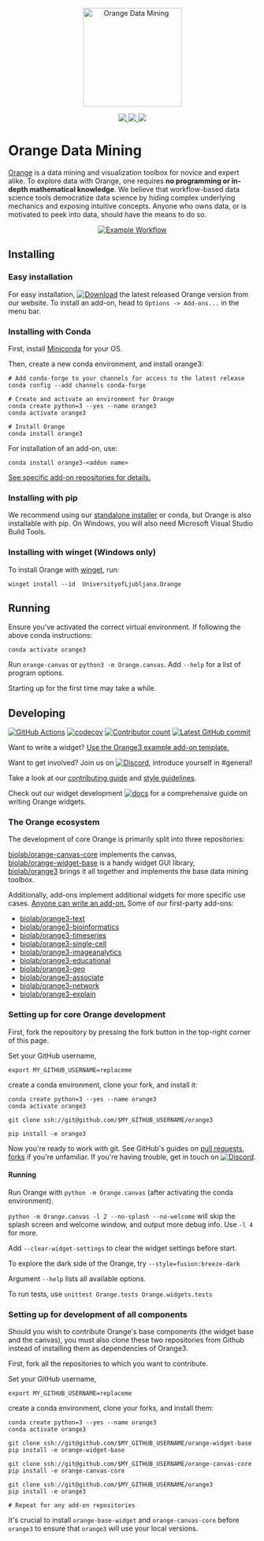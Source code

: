 <p align="center">
    <a href="https://orange.biolab.si/download">
    <img src="https://raw.githubusercontent.com/irgolic/orange3/README-shields/distribute/orange-title.png" alt="Orange Data Mining" height="200">
    </a>
</p>
<p align="center">
    <a href="https://orange.biolab.si/download" alt="Latest release">
        <img src="https://img.shields.io/github/v/release/biolab/orange3?label=download" />
    </a>
    <a href="https://orange3.readthedocs.io/en/latest/?badge=latest" alt="Documentation">
        <img src="https://readthedocs.org/projects/orange3/badge/?version=latest">
    </a>
    <a href="https://discord.gg/FWrfeXV" alt="Discord">
        <img src="https://img.shields.io/discord/633376992607076354?logo=discord&color=7389D8&logoColor=white&label=Discord">                                                                                                                                                                                                                                                  </a>
</p>

# Orange Data Mining
[Orange] is a data mining and visualization toolbox for novice and expert alike. To explore data with Orange, one requires __no programming or in-depth mathematical knowledge__. We believe that workflow-based data science tools democratize data science by hiding complex underlying mechanics and exposing intuitive concepts. Anyone who owns data, or is motivated to peek into data, should have the means to do so.

<p align="center">
    <a href="https://orange.biolab.si/download">
    <img src="https://raw.githubusercontent.com/irgolic/orange3/README-shields/distribute/orange-example-tall.png" alt="Example Workflow">
    </a>
</p>

[Orange]: https://orange.biolab.si/


## Installing

### Easy installation

For easy installation, [![Download](https://img.shields.io/github/v/release/biolab/orange3?label=download)](https://orange.biolab.si/download) the latest released Orange version from our website. To install an add-on, head to `Options -> Add-ons...` in the menu bar.

### Installing with Conda

First, install [Miniconda](https://docs.conda.io/en/latest/miniconda.html) for your OS. 

Then, create a new conda environment, and install orange3:

```Shell
# Add conda-forge to your channels for access to the latest release
conda config --add channels conda-forge

# Create and activate an environment for Orange
conda create python=3 --yes --name orange3
conda activate orange3

# Install Orange
conda install orange3
```

For installation of an add-on, use:
```Shell
conda install orange3-<addon name>
```
[See specific add-on repositories for details.](https://github.com/biolab/)


### Installing with pip

We recommend using our [standalone installer](https://orange.biolab.si/download) or conda, but Orange is also installable with pip. On Windows, you will also need Microsoft Visual Studio Build Tools.


### Installing with winget (Windows only)

To install Orange with [winget](https://docs.microsoft.com/en-us/windows/package-manager/winget/), run:

```Shell
winget install --id  UniversityofLjubljana.Orange 
```

## Running

Ensure you've activated the correct virtual environment. If following the above conda instructions:

```Shell
conda activate orange3
``` 

Run `orange-canvas` or `python3 -m Orange.canvas`. Add `--help` for a list of program options.

Starting up for the first time may take a while.


## Developing

[![GitHub Actions](https://img.shields.io/endpoint.svg?url=https%3A%2F%2Factions-badge.atrox.dev%2Fbiolab%2Forange3%2Fbadge&label=build)](https://actions-badge.atrox.dev/biolab/orange3/goto) [![codecov](https://img.shields.io/codecov/c/github/biolab/orange3)](https://codecov.io/gh/biolab/orange3) [![Contributor count](https://img.shields.io/github/contributors-anon/biolab/orange3)](https://github.com/biolab/orange3/graphs/contributors) [![Latest GitHub commit](https://img.shields.io/github/last-commit/biolab/orange3)](https://github.com/biolab/orange3/commits/master)

Want to write a widget? [Use the Orange3 example add-on template.](https://github.com/biolab/orange3-example-addon)

Want to get involved? Join us on [![Discord](https://img.shields.io/discord/633376992607076354?logo=discord&color=7389D8&logoColor=white&label=Discord)](https://discord.gg/FWrfeXV), introduce yourself in #general! 

Take a look at our [contributing guide](https://github.com/irgolic/orange3/blob/README-shields/CONTRIBUTING.md) and [style guidelines](https://github.com/biolab/orange-widget-base/wiki/Widget-UI).

Check out our widget development [![docs](https://readthedocs.org/projects/orange-widget-base/badge/?version=latest)](https://orange-widget-base.readthedocs.io/en/latest/?badge=latest) for a comprehensive guide on writing Orange widgets.

### The Orange ecosystem

The development of core Orange is primarily split into three repositories:

[biolab/orange-canvas-core](https://www.github.com/biolab/orange-canvas-core) implements the canvas,  
[biolab/orange-widget-base](https://www.github.com/biolab/orange-widget-base) is a handy widget GUI library,  
[biolab/orange3](https://www.github.com/biolab/orange3) brings it all together and implements the base data mining toolbox.	

Additionally, add-ons implement additional widgets for more specific use cases. [Anyone can write an add-on.](https://github.com/biolab/orange3-example-addon) Some of our first-party add-ons:

- [biolab/orange3-text](https://www.github.com/biolab/orange3-text)
- [biolab/orange3-bioinformatics](https://www.github.com/biolab/orange3-bioinformatics)
- [biolab/orange3-timeseries](https://www.github.com/biolab/orange3-timeseries)    
- [biolab/orange3-single-cell](https://www.github.com/biolab/orange3-single-cell)    
- [biolab/orange3-imageanalytics](https://www.github.com/biolab/orange3-imageanalytics)    
- [biolab/orange3-educational](https://www.github.com/biolab/orange3-educational)    
- [biolab/orange3-geo](https://www.github.com/biolab/orange3-geo)    
- [biolab/orange3-associate](https://www.github.com/biolab/orange3-associate)    
- [biolab/orange3-network](https://www.github.com/biolab/orange3-network)
- [biolab/orange3-explain](https://www.github.com/biolab/orange3-explain)

### Setting up for core Orange development

First, fork the repository by pressing the fork button in the top-right corner of this page.

Set your GitHub username,

```Shell
export MY_GITHUB_USERNAME=replaceme
```

create a conda environment, clone your fork, and install it:

```Shell
conda create python=3 --yes --name orange3
conda activate orange3

git clone ssh://git@github.com/$MY_GITHUB_USERNAME/orange3

pip install -e orange3
```

Now you're ready to work with git. See GitHub's guides on [pull requests](https://docs.github.com/en/free-pro-team@latest/github/collaborating-with-issues-and-pull-requests/proposing-changes-to-your-work-with-pull-requests), [forks](https://docs.github.com/en/free-pro-team@latest/github/collaborating-with-issues-and-pull-requests/working-with-forks) if you're unfamiliar. If you're having trouble, get in touch on [![Discord](https://img.shields.io/discord/633376992607076354?logo=discord&color=7389D8&logoColor=white&label=Discord)](https://discord.gg/FWrfeXV).

#### Running

Run Orange with `python -m Orange.canvas` (after activating the conda environment).

`python -m Orange.canvas -l 2 --no-splash --no-welcome` will skip the splash screen and welcome window, and output more debug info. Use `-l 4` for more.

Add `--clear-widget-settings` to clear the widget settings before start.

To explore the dark side of the Orange, try `--style=fusion:breeze-dark`

Argument `--help` lists all available options.

To run tests, use `unittest Orange.tests Orange.widgets.tests`


### Setting up for development of all components

Should you wish to contribute Orange's base components (the widget base and the canvas), you must also clone these two repositories from Github instead of installing them as dependencies of Orange3.

First, fork all the repositories to which you want to contribute. 

Set your GitHub username,

```Shell
export MY_GITHUB_USERNAME=replaceme
```

create a conda environment, clone your forks, and install them:

```Shell
conda create python=3 --yes --name orange3
conda activate orange3

git clone ssh://git@github.com/$MY_GITHUB_USERNAME/orange-widget-base
pip install -e orange-widget-base

git clone ssh://git@github.com/$MY_GITHUB_USERNAME/orange-canvas-core
pip install -e orange-canvas-core

git clone ssh://git@github.com/$MY_GITHUB_USERNAME/orange3
pip install -e orange3

# Repeat for any add-on repositories
```

It's crucial to install `orange-base-widget` and `orange-canvas-core` before `orange3` to ensure that `orange3` will use your local versions.
